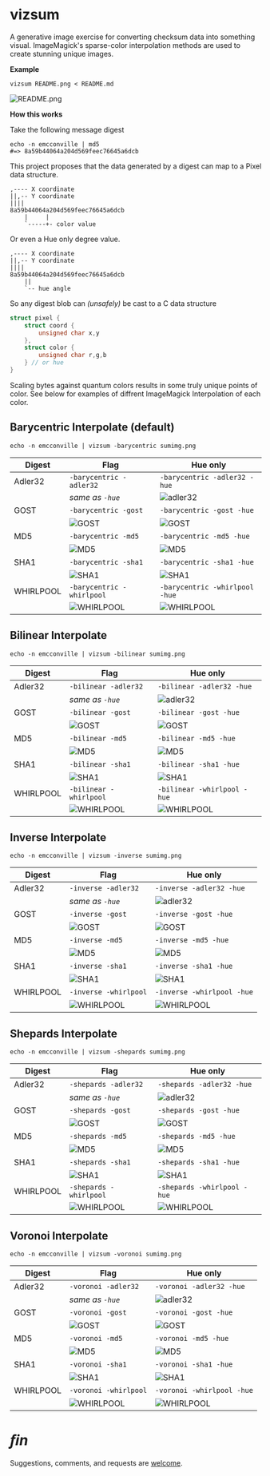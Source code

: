 # vizsum

A generative image exercise for converting checksum data into something visual.
ImageMagick's sparse-color interpolation methods are used to create stunning
unique images.

**Example**

    vizsum README.png < README.md

![README.png](README.png)

**How this works**

Take the following message digest

    echo -n emcconville | md5
    #=> 8a59b44064a204d569feec76645a6dcb

This project proposes that the data generated by a digest can map to a Pixel
data structure.

    ,---- X coordinate
    ||,-- Y coordinate
    ||||
    8a59b44064a204d569feec76645a6dcb
        |     |
        `-----+- color value

Or even a Hue only degree value.

    ,---- X coordinate
    ||,-- Y coordinate
    ||||
    8a59b44064a204d569feec76645a6dcb
        ||
        `-- hue angle

So any digest blob can _(unsafely)_ be cast to a C data structure

~~~c
struct pixel {
    struct coord {
        unsigned char x,y
    },
    struct color {
        unsigned char r,g,b
    } // or hue 
}
~~~

Scaling bytes against quantum colors results in some truly unique points of color.
See below for examples of diffrent ImageMagick Interpolation of each color.

## Barycentric Interpolate (default)

    echo -n emcconville | vizsum -barycentric sumimg.png

| Digest  | Flag                                       | Hue only |
|---------|--------------------------------------------|----------|
| Adler32 | `-barycentric -adler32`                    | `-barycentric -adler32 -hue` |
|         | _same as `-hue`_                           | ![adler32](./imgs/adler32_barycentric_hue.png) |
| GOST    | `-barycentric -gost`                       | `-barycentric -gost -hue` |
|         | ![GOST](./imgs/gost_barycentric.png)       | ![GOST](./imgs/gost_barycentric_hue.png) |
| MD5     | `-barycentric -md5`                        | `-barycentric -md5 -hue` |
|         | ![MD5](./imgs/md5_barycentric.png)         | ![MD5](./imgs/md5_barycentric_hue.png) |
| SHA1    | `-barycentric -sha1`                       | `-barycentric -sha1 -hue` |
|         | ![SHA1](./imgs/sha1_barycentric.png)       | ![SHA1](./imgs/sha1_barycentric_hue.png) |
| WHIRLPOOL | `-barycentric -whirlpool`                | `-barycentric -whirlpool -hue` |
|         | ![WHIRLPOOL](./imgs/whirlpool_barycentric.png) | ![WHIRLPOOL](./imgs/whirlpool_barycentric_hue.png) |

## Bilinear Interpolate

    echo -n emcconville | vizsum -bilinear sumimg.png

| Digest  | Flag                                    | Hue only |
|---------|-----------------------------------------|----------|
| Adler32 | `-bilinear -adler32`                    | `-bilinear -adler32 -hue` |
|         | _same as `-hue`_                        | ![adler32](./imgs/adler32_bilinear_hue.png) |
| GOST    | `-bilinear -gost`                       | `-bilinear -gost -hue` |
|         | ![GOST](./imgs/gost_bilinear.png)       | ![GOST](./imgs/gost_bilinear_hue.png) |
| MD5     | `-bilinear -md5`                        | `-bilinear -md5 -hue` |
|         | ![MD5](./imgs/md5_bilinear.png)         | ![MD5](./imgs/md5_bilinear_hue.png) |
| SHA1    | `-bilinear -sha1`                       | `-bilinear -sha1 -hue` |
|         | ![SHA1](./imgs/sha1_bilinear.png)       | ![SHA1](./imgs/sha1_bilinear_hue.png) |
| WHIRLPOOL | `-bilinear -whirlpool`                | `-bilinear -whirlpool -hue` |
|         | ![WHIRLPOOL](./imgs/whirlpool_bilinear.png) | ![WHIRLPOOL](./imgs/whirlpool_bilinear_hue.png) |


## Inverse Interpolate

    echo -n emcconville | vizsum -inverse sumimg.png

| Digest  | Flag                                   | Hue only |
|---------|----------------------------------------|----------|
| Adler32 | `-inverse -adler32`                    | `-inverse -adler32 -hue` |
|         | _same as `-hue`_                       | ![adler32](./imgs/adler32_inverse_hue.png) |
| GOST    | `-inverse -gost`                       | `-inverse -gost -hue` |
|         | ![GOST](./imgs/gost_inverse.png)       | ![GOST](./imgs/gost_inverse_hue.png) |
| MD5     | `-inverse -md5`                        | `-inverse -md5 -hue` |
|         | ![MD5](./imgs/md5_inverse.png)         | ![MD5](./imgs/md5_inverse_hue.png) |
| SHA1    | `-inverse -sha1`                       | `-inverse -sha1 -hue` |
|         | ![SHA1](./imgs/sha1_inverse.png)       | ![SHA1](./imgs/sha1_inverse_hue.png) |
| WHIRLPOOL | `-inverse -whirlpool`                | `-inverse -whirlpool -hue` |
|         | ![WHIRLPOOL](./imgs/whirlpool_inverse.png) | ![WHIRLPOOL](./imgs/whirlpool_inverse_hue.png) |


## Shepards Interpolate

    echo -n emcconville | vizsum -shepards sumimg.png

| Digest  | Flag                                    | Hue only |
|---------|-----------------------------------------|----------|
| Adler32 | `-shepards -adler32`                    | `-shepards -adler32 -hue` |
|         | _same as `-hue`_                        | ![adler32](./imgs/adler32_shepards_hue.png) |
| GOST    | `-shepards -gost`                       | `-shepards -gost -hue` |
|         | ![GOST](./imgs/gost_shepards.png)       | ![GOST](./imgs/gost_shepards_hue.png) |
| MD5     | `-shepards -md5`                        | `-shepards -md5 -hue` |
|         | ![MD5](./imgs/md5_shepards.png)         | ![MD5](./imgs/md5_shepards_hue.png) |
| SHA1    | `-shepards -sha1`                       | `-shepards -sha1 -hue` |
|         | ![SHA1](./imgs/sha1_shepards.png)       | ![SHA1](./imgs/sha1_shepards_hue.png) |
| WHIRLPOOL | `-shepards -whirlpool`                | `-shepards -whirlpool -hue` |
|         | ![WHIRLPOOL](./imgs/whirlpool_shepards.png) | ![WHIRLPOOL](./imgs/whirlpool_shepards_hue.png) |


## Voronoi Interpolate

    echo -n emcconville | vizsum -voronoi sumimg.png

| Digest  | Flag                                   | Hue only |
|---------|----------------------------------------|----------|
| Adler32 | `-voronoi -adler32`                    | `-voronoi -adler32 -hue` |
|         | _same as `-hue`_                       | ![adler32](./imgs/adler32_voronoi_hue.png) |
| GOST    | `-voronoi -gost`                       | `-voronoi -gost -hue` |
|         | ![GOST](./imgs/gost_voronoi.png)       | ![GOST](./imgs/gost_voronoi_hue.png) |
| MD5     | `-voronoi -md5`                        | `-voronoi -md5 -hue` |
|         | ![MD5](./imgs/md5_voronoi.png)         | ![MD5](./imgs/md5_voronoi_hue.png) |
| SHA1    | `-voronoi -sha1`                       | `-voronoi -sha1 -hue` |
|         | ![SHA1](./imgs/sha1_voronoi.png)       | ![SHA1](./imgs/sha1_voronoi_hue.png) |
| WHIRLPOOL | `-voronoi -whirlpool`                | `-voronoi -whirlpool -hue` |
|         | ![WHIRLPOOL](./imgs/whirlpool_voronoi.png) | ![WHIRLPOOL](./imgs/whirlpool_voronoi_hue.png) |


# _&#64257;n_

Suggestions, comments, and requests are [welcome](https://github.com/emcconville/VizSum/issues).

